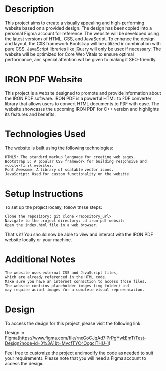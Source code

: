 # Description

This project aims to create a visually appealing and high-performing website based on a provided design. The design has been copied into a personal Figma account for reference. The website will be developed using the latest versions of HTML, CSS, and JavaScript. To enhance the design and layout, the CSS framework Bootstrap will be utilized in combination with pure CSS. JavaScript libraries like jQuery will only be used if necessary. The website will be optimized for Core Web Vitals to ensure optimal performance, and special attention will be given to making it SEO-friendly.


# IRON PDF Website

This project is a website designed to promote and provide information about the IRON PDF software. IRON PDF is a powerful HTML to PDF converter library that allows users to convert HTML documents to PDF with ease. The website showcases the upcoming IRON PDF for C++ version and highlights its features and benefits.

# Technologies Used

The website is built using the following technologies:

    HTML5: The standard markup language for creating web pages.
    Bootstrap 5: A popular CSS framework for building responsive and mobile-first websites.
    Font Awesome: A library of scalable vector icons.
    JavaScript: Used for custom functionality on the website.

# Setup Instructions

To set up the project locally, follow these steps:

    Clone the repository: git clone <repository_url>
    Navigate to the project directory: cd iron-pdf-website
    Open the index.html file in a web browser.

That's it! You should now be able to view and interact with the IRON PDF website locally on your machine.

# Additional Notes

    The website uses external CSS and JavaScript files, 
    which are already referenced in the HTML code. 
    Make sure you have an internet connection to access those files.
    The website contains placeholder images (img folder) and 
    may require actual images for a complete visual representation.

# Design

To access the design for this project, please visit the following link:

Design in Figma(https://www.figma.com/file/rnqGoCJqAd7lPrPgYwkEmT/Test-Design?node-id=0%3A1&t=MvcfTYC4OogclTHU-1)

Feel free to customize the project and modify the code as needed to suit your requirements.
Please note that you will need a Figma account to access the design.
